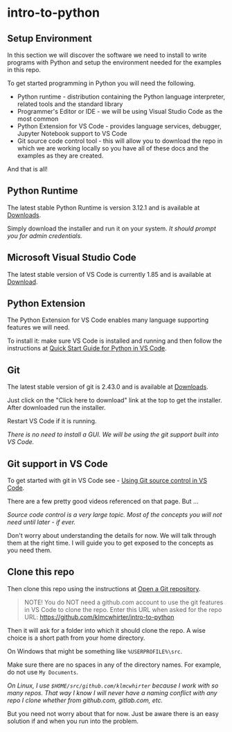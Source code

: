 # intro-to-python

## Setup Environment
In this section we will discover the software we need to install to write programs with Python and setup the environment needed for the examples in this repo.

To get started programming in Python you will need the following.

* Python runtime - distribution containing the Python language interpreter, related tools and the standard library
* Programmer's Editor or IDE - we will be using Visual Studio Code as the most common
* Python Extension for VS Code - provides language services, debugger, Jupyter Notebook support to VS Code
* Git source code control tool - this will allow you to download the repo in which we are working locally so you have all of these docs and the examples as they are created.

And that is all!

## Python Runtime
The latest stable Python Runtime is version 3.12.1 and is available at [Downloads](https://www.python.org/downloads/).

Simply download the installer and run it on your system. _It should prompt you for admin credentials._

## Microsoft Visual Studio Code
The latest stable version of VS Code is currently 1.85 and is available at [Download](https://code.visualstudio.com/Download).

## Python Extension
The Python Extension for VS Code enables many language supporting features we will need.

To install it: make sure VS Code is installed and running and then follow the instructions at [Quick Start Guide for Python in VS Code](https://code.visualstudio.com/docs/python/python-quick-start).

## Git
The latest stable version of git is 2.43.0 and is available at [Downloads](https://git-scm.com/downloads).

Just click on the "Click here to download" link at the top to get the installer. After downloaded run the installer.

Restart VS Code if it is running.

_There is no need to install a GUI. We will be using the git support built into VS Code._

## Git support in VS Code

To get started with git in VS Code see - [Using Git source control in VS Code](https://code.visualstudio.com/docs/sourcecontrol/overview).

There are a few pretty good videos referenced on that page. But ...

_Source code control is a very large topic. Most of the concepts you will not need until later - if ever._

Don't worry about understanding the details for now. We will talk through them at the right time. I will guide you to get exposed to the concepts as you need them.

## Clone this repo

Then clone this repo using the instructions at [Open a Git repository](https://code.visualstudio.com/docs/sourcecontrol/intro-to-git#_open-a-git-repository).

> NOTE! You do NOT need a github.com account to use the git features in VS Code to clone the repo.
Enter this URL when asked for the repo URL: https://github.com/klmcwhirter/intro-to-python

Then it will ask for a folder into which it should clone the repo. A wise choice is a short path from your home directory.

On Windows that might be something like `%USERPROFILE%\src`.

Make sure there are no spaces in any of the directory names. For example, do not use `My Documents`.

_On Linux, I use `$HOME/src/github.com/klmcwhirter` because I work with so many repos. That way I know I will never have a naming conflict with any repo I clone whether from github.com, gitlab.com, etc._

But you need not worry about that for now. Just be aware there is an easy solution if and when you run into the problem.
